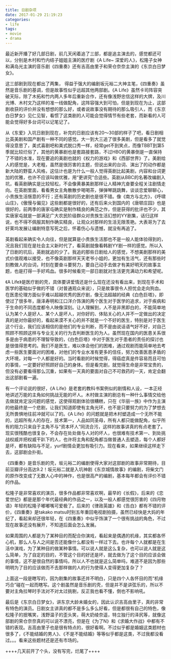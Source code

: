 ```yaml
---
title: 日剧杂项
date: 2017-01-29 21:19:23
categories:
- life
tags:
- movie
- drama
---
```

最近新开播了好几部日剧，前几天闲着追了三部，都是追主演去的，感觉都还可以，分别是木村和竹内结子姐姐主演的医疗剧《A Life~ 深爱的人》，松隆子女神和满岛光主演的音乐剧《四重奏》还有吉高由里子和荣仓奈奈主演的《东京白日梦女》。

这三部剧到现在都出了两集， 得益于强大的编剧坂元裕二大神主笔，《四重奏》虽然是音乐剧的基调，但是故事性似乎远超其他两部剧。《A Life》虽然卡司阵容突破天际，除了木拓和竹内两人多年后重新合作，还有像浅野忠信这样的大牌，及川光博、木村文乃这样的准一线做配角，这阵容强大到可怕，但是到现在为止，这部剧收获的评价并没有想想的那么好，或者说故事没有期待的那么吸引人，而《东京白日梦女》见仁见智，看惯了这类剧的人可能会觉得情节有些老套，而新看的人可能会觉得好多台词可以记笔记了。

<!-- more -->
从《东爱》入坑日剧到现在，补完的日剧应该有20～30部的样子了吧，看日剧相比英美剧和国产剧有一种不同的感觉。大一到大三追了很多美剧，但是看多了就觉得没意思了，美式喜剧吧和美式脱口秀一样，经常get不到笑点，而像TBBT到第5季就比较烂俗了，其他的黄暴剧也是套路接套路，不过HBO的黄暴倒是一直保持了不错的水准，现在要追的美剧也就的《权力的游戏》和《西部世界》了。美剧给人的感觉是，大老粗，虽然是很厉害的主题，但说出来的台词、演出了的动作都是新大陆的野蛮人风格，这估计也是为什么一般人觉得英剧比起美剧，内容和台词更加的优雅，也许不应该叫做优雅，用“更讲究”合适些。英剧从BBC的名著改编剧入坑，看英剧确实是比较轻松，不会像黄暴美剧那样让人精神亢奋要全程关注剧情走向。在英剧里面，看看男女主角散散步喝喝茶，弹弹琴跳跳舞，谈谈恋爱聊聊心，小贵族生活惬意的不行；还有英剧的历史剧也是很不错。像《南方与北方》，《呼啸山庄》，《傲慢与偏见》这些剧都是很好的，还有后来火到国内的《唐顿庄园》也是很好的，前两季的唐家屯确实是制作精良的典范之作，但是获得的批评也不少，其实唐家屯就是一部满足广大农民阶级群众对贵族生活幻想的YY剧集，话归这样说，也不得不佩服其制作确实精良，让观众对那样的生活无限羡艳。大表哥为了去好莱坞发展让编剧特意写死之后，怀着伤心与遗憾，就没有再追了。

英剧看起来确实令人向往，但是就算是小贵族生活那也不是一般人能体验得到的，况且我们现在是社会主义新时代了，看英剧就像看韩剧YY剧一样的感觉。所以入了日剧的坑后，英剧就追的少了。我追的那些日剧给人的感觉，不想美剧那样的美式价值观难以接受，也不像英剧那样天天老爷小姐的，更加有生活气，还有那些时刻教做人的台词，时刻在要奋斗要努力，要自己动手去做才有美好明天的故事主题，也是打得一手好鸡血。很多时候看完一部日剧就对生活更充满动力和希望呢。

《A Life》是医疗剧的壳，具体要讲爱情还是什么现在还没有看出来，到现在手术和医学的基础似乎做的不错（对普通观众来说），只是故事很令人担忧会走向狗血。在医患伦理方面似乎难以超越优秀的医疗剧，像无法超越的经典《白色巨塔》，即使过了很多年，唐泽寿明和江口洋介饰演的两个医生对于医学的追求，对于疾病和于生命的不同态度都令人映像深刻。让人理解到，人不是非黑即白的，不能简单地认为某个人是好人、某个人是坏人，对你好的、体贴关心的人并不一定做出的决定真的是对你最好的，看起来漠不关心的并不就是一个不好的医生，特别是对于医生这个行业，我们应该相信的是他们的专业判断，而不是由说话语气好不好，对自己照顾不照顾这样与专业无关的行为去判断医生的为人。虽然现在国内的医患关系很多是由于病患的不理智导致的，《白色巨塔》中对于医生对于患者的责任的探讨也是很值得思考的。我们不是医生，难以体会他们的困难，通过观剧而能简单地去考虑一些医生要面对的困难，对他们的专业水准有更多的信任，努力改善医患矛盾的大环境，对每一个人都是好的。当时看剧的时候觉得，得癌症真是件容易而且可怕的事情，一定要好好照顾好自己的身体。但是看完剧，就觉得生命是非常宝贵的，但没有必要看得那么沉重，如果有一天真的要面对自己不可救药的一天，肯定会翻出这部剧看一遍。

有一个评论说的很好，《A Life》是老套的教科书案例似的剧情和人设，一本正经地讲述万能的主角如何挑战无能的坏人。木村做主演的剧总有一种什么事情交给他去做就肯定没问题的感觉，这使得观剧体验很糟糕，只在《华丽一族》中作为主演的他最终是一个悲剧，让我们知道即使有主角光环，也不是只要努力的为了梦想去无所畏惧地往前冲就可以了的。《A Life》的问题就是把木村塑造成一个无所不能的，远超所有人的存在，技术第一，人品如同圣母，所有人都只能做配角，似乎所有的阻力只来自于主角不与“资本坏人”同流合污，这样的故事讲真的有点老套了。现实很残酷也很复杂，不会存在处处做与人对的坏人，也很难有技术第一、到处挑战权威并把权威干趴下的人，也许将主角和配角都当做普通人去塑造，每个人都好是坏，都有缺陷与不足，yurf剧情会更加有吸引力。现在看来，如果继续这样走下去，这部剧会扑街。

《四重奏》是音乐剧的壳，坂元裕二的编剧使得大家对这部剧的故事非常期待，目前豆瓣评分高达9.2！坂元裕二就是入坑神剧《东京城情故事》的编剧，将柴文门的原作改变成了无数人心中的神作，也是很高产的编剧，基本每年都会有评价不错的作品。

松隆子是非常喜欢的演员，很多作品都非常喜欢啊，最早的《长假》，后来的《恋爱世纪》都是是那个年代最经典的作品之一，以及一般人都感觉很厉害的《四月物语》年轻的松隆子嘟嘟嘴可爱极了。后来的《律政英雄》和《告白》都有不错的评价，《四重奏》是takako matsu时别五年重回电视剧拍摄，虽然已经快是大妈的年纪了，看起来却还很年轻，在《四重奏》中似乎饰演了一个很有挑战的角色，不过现在故事还没有展开，不知道后面会怎么发展。

如果周围的人都是为了某种目的而配合你演戏，看起来是偶遇的机缘，其实都各怀心机，那么人与人之间是否还能像什么都没有一样过下去。也许每个人就都是在生活中演戏，为了某种目的做某种事情。可以说人就是这么复杂，也可以说人就是这么简单，为了自定的目的，不管这个目的好还是坏，就去做为了这个目的应该会做的事情，这不是很自然的事情吗，所以人不也就是这么简单吗，难道不是因为那些明明为了目的应该做而不去那样做的人的行为使得人变得更加复杂了？

上面这一段是瞎写的，因为剧集的故事还并不明白，只是四个人各怀目的而“机缘巧合”碰在一起而瞎写。这个剧虽然是音乐剧的壳，但是并不是讲弦乐的，所以不要对主角拉琴时手法对不对太过挑剔，反正我也看不懂，倒也不影响吼。

最后是《东京白日梦女》，讲东京大龄未婚女的，因此认识吉高由里子，真的非常有特色的演员。日剧女主讲真的都不是多么多么好看，但是都很有自己的特色，像松隆子的抿嘴笑，浅野温子的歪头笑，萌大奶绫奈遥，特立独行的泽尻等，就像这部剧的荣仓奈奈真的可以说不漂亮，但是在《为了N》和《求婚大作战》中都有不错的表现。吉高由里子也是很有特点的，很好看啊。不过似乎都是婚姻这类题材也很多了，《不能结婚的男人》、《不是不能结婚》等等似乎都是这类，不过我都没看过。。。看来这些题材还是还有市场的。

++++几天前开了个头，没有写完，烂尾了++++